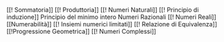 [[! Sommatoria]]
[[! Produttoria]]
[[! Numeri Naturali]]
[[! Principio di induzione]]
Principio del minimo intero
Numeri Razionali
[[! Numeri Reali]]
[[Numerabilità]]
[[! Insiemi numerici limitati]]
[[! Relazione di Equivalenza]]
[[!Progressione Geometrica]]
[[! Numeri Complessi]]